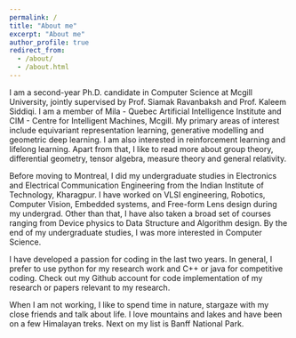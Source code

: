 ```yaml
---
permalink: /
title: "About me"
excerpt: "About me"
author_profile: true
redirect_from: 
  - /about/
  - /about.html
---
```


<head>

<script>var clicky_site_ids = clicky_site_ids || []; clicky_site_ids.push(101296952);</script>
<script async src="//static.getclicky.com/js"></script>

</head>

I am a second-year Ph.D. candidate in Computer Science at Mcgill University, jointly supervised by Prof. Siamak Ravanbaksh and Prof. Kaleem Siddiqi. I am a member of Mila - Quebec Artificial Intelligence Institute and CIM - Centre for Intelligent Machines, Mcgill. My primary areas of interest include equivariant representation learning, generative modelling and geometric deep learning. I am also interested in reinforcement learning and lifelong learning. Apart from that, I like to read more about group theory, differential geometry, tensor algebra, measure theory and general relativity. 

Before moving to Montreal, I did my undergraduate studies in Electronics and Electrical Communication Engineering from the Indian Institute of Technology, Kharagpur. I have worked on VLSI engineering, Robotics, Computer Vision, Embedded systems, and Free-form Lens design during my undergrad. Other than that, I have also taken a broad set of courses ranging from Device physics to Data Structure and Algorithm design. By the end of my undergraduate studies, I was more interested in Computer Science. 

I have developed a passion for coding in the last two years. In general, I prefer to use python for my research work and C++ or java for competitive coding. Check out my Github account for code implementation of my research or papers relevant to my research. 

When I am not working, I like to spend time in nature, stargaze with my close friends and talk about life. I love mountains and lakes and have been on a few Himalayan treks. Next on my list is Banff National Park.

